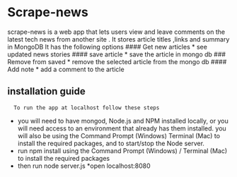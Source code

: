 # Scrape-news

scrape-news is a web app that lets users view and leave comments on the latest tech news from another site . It stores article titles ,links and summary in MongoDB
   It has the following options
      #### Get new articles
      * see updated news stories
      #### save article
      * save the article in mongo db
      ### Remove from saved 
      * remove the selected article from the mongo db
      #### Add note
      * add a comment to the article

## installation guide
      To run the app at localhost follow these steps
   * you will need to have mongod, Node.js and NPM installed locally,
     or you will need access to an environment that already has them installed. 
     you will also be using the Command Prompt (Windows)  Terminal (Mac) to install the required packages,
     and to start/stop the Node server.
   * run npm install using the Command Prompt (Windows) / Terminal (Mac) to install the required packages
   * then run node server.js
   *open localhost:8080
